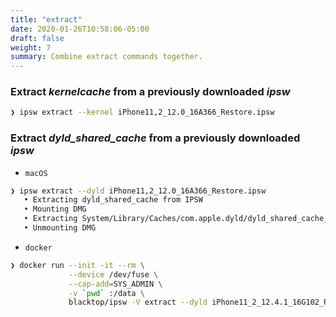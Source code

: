 ```yaml
---
title: "extract"
date: 2020-01-26T10:58:06-05:00
draft: false
weight: 7
summary: Combine extract commands together.
---
```


### Extract _kernelcache_ from a previously downloaded _ipsw_

```bash
❯ ipsw extract --kernel iPhone11,2_12.0_16A366_Restore.ipsw
```

### Extract _dyld_shared_cache_ from a previously downloaded _ipsw_

- `macOS`

```bash
❯ ipsw extract --dyld iPhone11,2_12.0_16A366_Restore.ipsw
   • Extracting dyld_shared_cache from IPSW
   • Mounting DMG
   • Extracting System/Library/Caches/com.apple.dyld/dyld_shared_cache_arm64e to dyld_shared_cache
   • Unmounting DMG
```

- `docker`

```bash
❯ docker run --init -it --rm \
             --device /dev/fuse \
             --cap-add=SYS_ADMIN \
             -v `pwd` :/data \
             blacktop/ipsw -V extract --dyld iPhone11_2_12.4.1_16G102_Restore.ipsw
```
